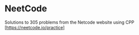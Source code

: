 # NeetCode
Solutions to 305 problems from the Netcode website using CPP
[https://neetcode.io/practice]
